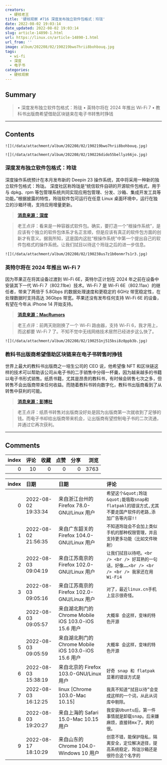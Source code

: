 ```yaml
---
creators:
  - 硬核老王
title: '硬核观察 #716 深度发布独立软件包格式：玲珑'
date: 2022-08-02 19:03:14
date_updated: 2022-08-02 19:03:14
slug: article-14890-1.html
url: https://linux.cn/article-14890-1.html
url_from: ''
image: album/202208/02/190219bwo7hrii8bohbouq.jpg
tags:
  - wi-fi
  - 深度
  - 电子书
categories:
  - 硬核观察
---
```


## Summary

> • 深度发布独立软件包格式：玲珑 • 英特尔将在 2024 年推出 Wi-Fi 7 • 教科书出版商希望借助区块链来在电子书转售时挣钱

***

<!-- more -->

## Contents

`![](/data/attachment/album/202208/02/190219bwo7hrii8bohbouq.jpg)`

`![](/data/attachment/album/202208/02/190226dido55bellyz66jo.jpg)`

### 深度发布独立软件包格式：玲珑

深度操作系统预计在本月发布新的 Deepin 23 操作系统，其中将采用一种新的独立软件包格式：玲珑。 深度社区称玲珑是“统信软件自研的开源软件包格式，用于与 dpkg、rpm 等包管理系统共同实现应用包管理、分发、沙箱、集成开发工具等功能。”根据披露的特性，玲珑软件包可运行在任意 Linux 桌面环境中，运行在独立的沙箱环境，支持应用增量更新。

> 
> **[消息来源：深度](https://bbs.deepin.org/post/241097)**
> 
> 
> 

> 
> 老王点评：看来是一种容器式软件包。确实，要打造一个“根操作系统”，是应该有个独立的软件包体系才名正言顺，但是应该有真正的软件包方面的创新才有意义。据我所知，这是国内这批“根操作系统”中第一个提出自己的软件包格式的操作系统。让我们拭目以待这个玲珑之后的进一步信息。
> 
> 
> 

`![](/data/attachment/album/202208/02/190238us7z1b0onmr7s1r3.jpg)`

### 英特尔将在 2024 年推出 Wi-Fi 7

因为苹果正在将其设备过渡到 Wi-Fi 6E，英特尔正计划在 2024 年之前在设备中安装其下一代 Wi-Fi 7（802.11be）技术。Wi-Fi 7 是 Wi-Fi 6E（802.11ax）的继任者，带来了两倍于 5.8Gbps 的数据处理速度和更稳定的 6GHz 带宽稳定性，在处理数据时支持高达 36Gbps 带宽。苹果还没有发布任何支持 Wi-Fi 6E 的设备，有望在今年从 iPhone 14 开始支持。

> 
> **[消息来源：MacRumors](https://www.macrumors.com/2022/08/01/intel-wi-fi-7-in-2024-as-apple-plans-wi-fi-6e/)**
> 
> 
> 

> 
> 老王点评：前两天刚刚换了一个 Wi-Fi 路由器，支持 Wi-Fi 6，我才用上，而这都要 Wi-Fi 7 了。不知不觉中无线网络技术居然已经进步这么快了。
> 
> 
> 

`![](/data/attachment/album/202208/02/190251nj515bsi8z8ppb3b.jpg)`

### 教科书出版商希望借助区块链来在电子书转售时挣钱

世界上最大的教科书出版商之一培生公司的 CEO 说，他希望像 NFT 和区块链这样的技术可以帮助该公司从电子书的二手销售中分得一杯羹，因为越来越多的书籍以电子书形式销售。纸质书籍，尤其是昂贵的教科书，有时候会转售七次之多，但转售不会出版商带来任何收益。而随着教科书转向数字化，教科书出版商看到了从转售中获利的可能。

> 
> **[消息来源：彭博社](https://www.bloomberg.com/news/articles/2022-08-01/pearson-hopes-blockchain-will-make-it-money-every-time-its-e-books-change-hands)**
> 
> 
> 

> 
> 老王点评：纸质书转售对出版商没好处是因为出版商第一次就收到了足够的钱。而电子书却给出版商带来机会，让出版商有望控制电子书的二次流通，并通过它再次获利。
> 
> 
>

***

## Comments


|   index |   评论 |   收藏 |   点赞 |   分享 |   浏览 |
|--------:|-------:|-------:|-------:|-------:|-------:|
|       0 |     10 |      0 |      0 |      0 |   3763 |

|   index | 日期                | 日期                                                 | 评论                                                                                               |
|--------:|:--------------------|:-----------------------------------------------------|:---------------------------------------------------------------------------------------------------|
|       0 | 2022-08-02 19:33:34 | 来自浙江台州的 Firefox 78.0-GNU/Linux 用户           | `希望这个&quot;玲珑&quot;能吸取snap和flatpakl的错误方式,尤其不要走国产软件的老路,添加广告等内容!!` |
|       1 | 2022-08-02 21:56:35 | 来自广东韶关的 Firefox 104.0-GNU/Linux 用户          | `不知道玲珑会不会加上类似手机的那种权限管理，并且支持更多功能（比如文件映射）`                     |
|       2 | 2022-08-03 09:04:19 | 来自江苏南京的 Firefox 102.0-GNU/Linux 用户          | `让我们拭目以待吧。<br /> <br /> 好耳熟的一句话，好像……<br /> <br /> <br /> 我家还在用Wi-Fi4`      |
|       3 | 2022-08-03 09:05:16 | 来自江苏南京的 Firefox 102.0-GNU/Linux 用户          | `对了，最近linux.cn手机上显示很奇怪。`                                                             |
|       4 | 2022-08-03 09:05:57 | 来自湖北荆门的 Chrome Mobile iOS 103.0-iOS 15.6 用户 | `大概率 会这样，变味的特色开源`                                                                    |
|       5 | 2022-08-03 09:05:59 | 来自湖北荆门的 Chrome Mobile iOS 103.0-iOS 15.6 用户 | `大概率 会这样，变味的特色开源`                                                                    |
|       6 | 2022-08-03 15:38:19 | 来自北京的 Firefox 103.0-GNU/Linux 用户              | `好奇 snap 和 flatpak 显著的错误方式是`                                                            |
|       7 | 2022-08-03 16:12:25 | linux [Chrome 103.0-Mac 10.15]                       | `我真不知道“拭目以待”会变成这样的一个词，从此从词库中剔除。`                                       |
|       8 | 2022-08-03 19:20:27 | 来自上海的 Safari 15.0-Mac 10.15 用户                | `我安装Ubuntu后，第一件事情就是卸载snap。后来嫌麻烦，直接转mx了。爽的很。`                         |
|       9 | 2022-08-17 18:10:29 | 来自山东的 Chrome 104.0-Windows 10 用户              | `创意不错，能保护隐私，隔离安全，定位解决途径，提高系统稳定，玲珑沙箱还是很符合这个名字的`         |
